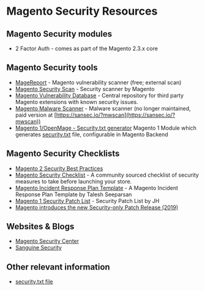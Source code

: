 # Magento Security Resources

## Magento Security modules
- 2 Factor Auth - comes as part of the Magento 2.3.x core

## Magento Security tools
- [MageReport](https://www.magereport.com) - Magento vulnerability scanner (free; external scan)
- [Magento Security Scan](https://account.magento.com/scanner/) - Security scanner by Magento
- [Magento Vulnerability Database](https://github.com/gwillem/magevulndb) - Central repository for third party Magento extensions with known security issues.
- [Magento Malware Scanner](https://github.com/gwillem/magento-malware-scanner) - Malware scanner (no longer maintained, paid version at [https://sansec.io/?mwscan](https://sansec.io/?mwscan))
- [Magento 1/OpenMage - Security.txt generator](https://github.com/kkrieger85/magento-module-security-txt) Magento 1 Module which generates [security.txt](https://securitytxt.org/) file, configurable in Magento Backend 

## Magento Security Checklists

- [Magento 2 Security Best Practices](https://docs.magento.com/m2/ce/user_guide/magento/magento-security-best-practices.html) 
- [Magento Security Checklist](https://github.com/talesh/magento-security-checklist) - A community sourced checklist of security measures to take before launching your store.
- [Magento Incident Response Plan Template](https://github.com/talesh/response) - A Magento Incident Response Plan Template by Talesh Seeparsan
- [Magento 1 Security Patch List](https://docs.google.com/spreadsheets/d/1MTbU9Bq130zrrsJwLIB9d8qnGfYZnkm4jBlfNaBF19M/edit#gid=192164130) - Security Patch List by JH
- [Magento introduces the new Security-only Patch Release (2019)](https://community.magento.com/t5/Magento-DevBlog/Introducing-the-New-Security-only-Patch-Release/ba-p/141287)

## Websites & Blogs
- [Magento Security Center](http://magento.com/security/)
- [Sanguine Security](https://sansec.io/)

## Other relevant information
- [security.txt file](https://securitytxt.org/)
